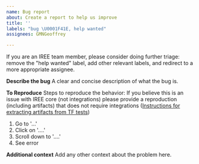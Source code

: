 ```yaml
---
name: Bug report
about: Create a report to help us improve
title: ''
labels: "bug \U0001F41E, help wanted"
assignees: GMNGeoffrey

---
```


If you are an IREE team member, please consider doing further triage: remove the "help wanted" label, add other relevant labels, and redirect to a more appropriate assignee.

**Describe the bug**
A clear and concise description of what the bug is.

**To Reproduce**
Steps to reproduce the behavior:
If you believe this is an issue with IREE core (not integrations) please provide a reproduction (including artifacts) that does not require integrations
([Instructions for extracting artifacts from TF tests](https://github.com/google/iree/blob/main/docs/developers/developing_iree/e2e_benchmarking.md))

1. Go to '...'
2. Click on '....'
3. Scroll down to '....'
4. See error

**Additional context**
Add any other context about the problem here.
